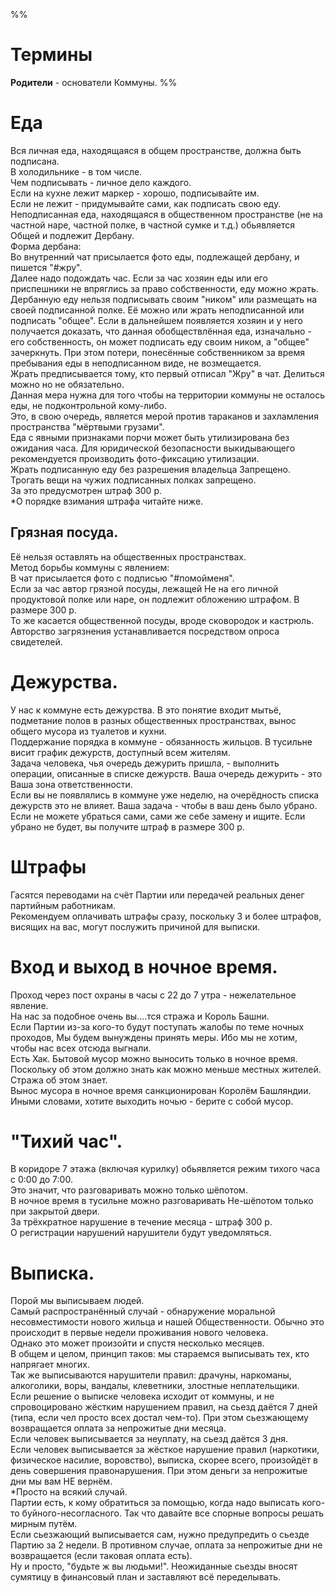 %%
# Термины  
**Родители** - основатели Коммуны. 
%%  
# Еда  
Вся личная еда, находящаяся в общем пространстве, должна быть подписана.  
В холодильнике - в том числе.  
Чем подписывать - личное дело каждого.  
Если на кухне лежит маркер - хорошо, подписывайте им.  
Если не лежит - придумывайте сами, как подписать свою еду.  
Неподписанная еда, находящаяся в общественном пространстве (не на частной наре, частной полке, в частной сумке и т.д.) обьявляется Общей и подлежит Дербану.  
Форма дербана:  
Во внутренний чат присылается фото еды, подлежащей дербану, и пишется "#жру".  
Далее надо подождать час. Если за час хозяин еды или его приспешники не впряглись за право собственности, еду можно жрать.  
Дербанную еду нельзя подписывать своим "ником" или размещать на своей подписанной полке. Её можно или жрать неподписанной или подписать "общее". Если в дальнейшем появляется хозяин и у него получается доказать, что данная обобществлённая еда, изначально - его собственность, он может подписать еду своим ником, а "общее" зачеркнуть. При этом потери, понесённые собственником за время пребывания еды в неподписанном виде, не возмещается.  
Жрать предписывается тому, кто первый отписал "Жру" в чат. Делиться можно но не обязательно.  
Данная мера нужна для того чтобы на территории коммуны не осталось еды, не подконтрольной кому-либо.  
Это, в свою очередь, является мерой против тараканов и захламления пространства "мёртвыми грузами".  
Еда с явными признаками порчи может быть утилизирована без ожидания часа. Для юридической безопасности выкидывающего рекомендуется производить фото-фиксацию утилизации.  
Жрать подписанную еду без разрешения владельца Запрещено. Трогать вещи на чужих подписанных полках запрещено.  
За это предусмотрен штраф 300 р.  
*О порядке взимания штрафа читайте ниже.  

## Грязная посуда.  
Её нельзя оставлять на общественных пространствах.  
Метод борьбы коммуны с явлением:  
В чат присылается фото с подписью "#помойменя".  
Если за час автор грязной посуды, лежащей Не на его личной продуктовой полке или наре, он подлежит обложению штрафом. В размере 300 р.  
То же касается общественной посуды, вроде сковородок и кастрюль. Авторство загрязнения устанавливается посредством опроса свидетелей.  

# Дежурства.  
У нас к коммуне есть дежурства. В это понятие входит мытьё, подметание полов в разных общественных пространствах, вынос общего мусора из туалетов и кухни.  
Поддержание порядка в коммуне - обязанность жильцов. В тусильне висит график дежурств, доступный всем жителям.  
Задача человека, чья очередь дежурить пришла, - выполнить операции, описанные в списке дежурств. Ваша очередь дежурить - это Ваша зона ответственности.  
Если вы не появлялись в коммуне уже неделю, на очерёдность списка дежурств это не влияет. Ваша задача - чтобы в ваш день было убрано.  
Если не можете убраться сами, сами же себе замену и ищите. Если убрано не будет, вы получите штраф в размере 300 р.  

# Штрафы 
Гасятся переводами на счёт Партии или передачей реальных денег партийным работникам.  
Рекомендуем оплачивать штрафы сразу, поскольку 3 и более штрафов, висящих на вас, могут послужить причиной для выписки.  

# Вход и выход в ночное время.  
Проход через пост охраны в часы с 22 до 7 утра - нежелательное явление.  
На нас за подобное очень вы....тся стража и Король Башни.  
Если Партии из-за кого-то будут поступать жалобы по теме ночных проходов, Мы будем вынуждены принять меры. Ибо мы не хотим, чтобы нас всех отсюда выгнали.  
Есть Хак. Бытовой мусор можно выносить только в ночное время. Поскольку об этом должно знать как можно меньше местных жителей.  
Стража об этом знает.  
Вынос мусора в ночное время санкционирован Королём Башляндии.  
Иными словами, хотите выходить ночью - берите с собой мусор.  

# "Тихий час".  
В коридоре 7 этажа (включая курилку) обьявляется режим тихого часа с 0:00 до 7:00.  
Это значит, что разговаривать можно только шёпотом.  
В ночное время в тусильне можно разговаривать Не-шёпотом только при закрытой двери.  
За трёхкратное нарушение в течение месяца - штраф 300 р.  
О регистрации нарушений нарушители будут уведомляться.  

# Выписка.  
Порой мы выписываем людей.  
Самый распространённый случай - обнаружение моральной несовместимости нового жильца и нашей Общественности. Обычно это происходит в первые недели проживания нового человека.  
Однако это может произойти и спустя несколько месяцев.  
В общем и целом, принцип таков: мы стараемся выписывать тех, кто напрягает многих.  
Так же выписываются нарушители правил: драчуны, наркоманы, алкоголики, воры, вандалы, клеветники, злостные неплательщики.  
Если решение о выписке человека исходит от коммуны, и не спровоцировано жёстким нарушением правил, на сьезд даётся 7 дней (типа, если чел просто всех достал чем-то). При этом сьезжающему возвращается оплата за непрожитые дни месяца.  
Если человек выписывается за неуплату, на сьезд даётся 3 дня.  
Если человек выписывается за жёсткое нарушение правил (наркотики, физическое насилие, воровство), выписка, скорее всего, произойдёт в день совершения правонарушения. При этом деньги за непрожитые дни мы вам НЕ вернём.  
*Просто на всякий случай.  
Партии есть, к кому обратиться за помощью, когда надо выписать кого-то буйного-несогласного. Так что давайте все спорные вопросы решать мирным путём.  
Если сьезжающий выписывается сам, нужно предупредить о сьезде Партию за 2 недели. В противном случае, оплата за непрожитые дни не возвращается (если таковая оплата есть).  
Ну и просто, "будьте ж вы людьми!". Неожиданные сьезды вносят сумятицу в финансовый план и заставляют всё переделывать.
